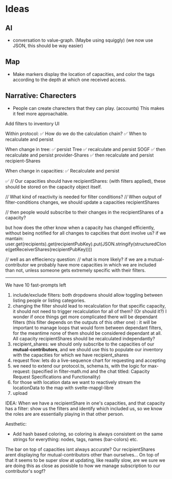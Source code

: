 # Ideas

## AI

- conversation to value-graph. (Maybe using squiggly) (we now use JSON, this should be way easier)

## Map

- Make markers display the location of capacities, and color the tags according to the depth at which one received access.

## Narrative: Charecters

- People can create charecters that they can play. (accounts) This makes it feel more approachable.

Add filters to inventory UI

Within protocol:
✅ How do we do the calculation chain?
✅ When to recalculate and persist

When change in tree:
✅ persist Tree
✅ recalculate and persist SOGF
✅ then recalculate and persist provider-Shares
✅ then recalculate and persist recipient-Shares

When change in capacities:
✅ Recalculate and persist

✅ // Our capacities should have recipientShares: (with filters applied), these should be stored on the capacity object itself.

// What kind of reactivity is needed for filter conditions?
// When output of filter-conditions changes, we should update a capacities recipientShares

// then people would subscribe to their changes in the recipientShares of a capacity?

but how does the other know when a capacity has changed efficiently, without being notified for all changes to capcities that dont involve us? if we mantain:
user.get(recipients).get(recipientPubKey).put(JSON.stringify(structuredClone(getReceiverShares(recipientPubKey))))

// well as an effieciency question:
// what is more likely? if we are a mutual-contributor we probably have more capacities in which we are included than not, unless someone gets extremely specific with their filters.

---

We have 10 fast-prompts left

1. include/exclude filters: both dropdowns should allow toggling between listing people or listing categories.
2. changing the filter should lead to recalculation for that specific capacity, it should not need to trigger recalculation for all of them? (Or should it?) I wonder if once things get more complicated there will be dependant filters (this filter depends on the outputs of this other one) : it will be important to manage loops that would form between dependant filters, for the meantime none of them should be considered dependant at all. All capacity recipientShares should be recalculated independantly?
3. recipient_shares: we should only subscribe to the capacities of our **mutual-contributors**, and we should use this to populate our inventory with the capacities for which we have recipient_shares
4. request flow: lets do a live-sequence chart for requesting and accepting
5. we need to extend our protocol.ts, schema.ts, with the logic for max-request: (specified in filter-math.md and the chat titled: Capacity Request Specifications and Functionality)
6. for those with location data we want to reactively stream the locationData to the map with svelte-mapgl-libre
7. upload

IDEA: When we have a recipientShare in one's capacities, and that capacity has a filter: show us the filters and identify which included us, so we know the roles are are essentially playing in that other person.

Aesthetic:

- Add hash based coloring, so coloring is always consistent on the same strings for everything: nodes, tags, names (bar-colors) etc.

The bar on top of capacities isnt always accurate?
Our recipientShares arent displaying for mutual-contributors other than ourselves...
On top of that it seems to be super slow at updating, like reaallly slow, are we sure we are doing this as close as posisble to how we manage subscription to our contributor's sogf?
